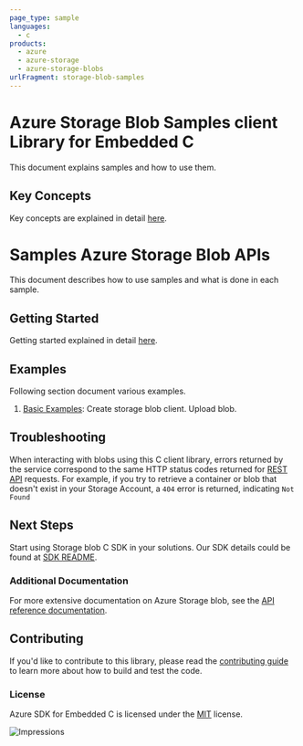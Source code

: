 ```yaml
---
page_type: sample
languages:
  - c
products:
  - azure
  - azure-storage
  - azure-storage-blobs
urlFragment: storage-blob-samples
---
```


# Azure Storage Blob Samples client Library for Embedded C
This document explains samples and how to use them.

## Key Concepts
Key concepts are explained in detail [here][SDK_README_KEY_CONCEPTS].

# Samples Azure Storage Blob APIs
This document describes how to use samples and what is done in each sample.

## Getting Started
Getting started explained in detail [here][SDK_README_GETTING_STARTED].

## Examples
   Following section document various examples.

1. [Basic Examples][samples_basic]: Create storage blob client. Upload blob.

## Troubleshooting
When interacting with blobs using this C client library, errors returned by the service correspond to the same HTTP
status codes returned for [REST API][error_codes] requests. For example, if you try to retrieve a container or blob that
doesn't exist in your Storage Account, a `404` error is returned, indicating `Not Found`

## Next Steps
Start using Storage blob C SDK in your solutions. Our SDK details could be found at [SDK README][BLOB_SDK_README]. 

###  Additional Documentation
For more extensive documentation on Azure Storage blob, see the [API reference documentation][storageblob_rest].

## Contributing

If you'd like to contribute to this library, please read the [contributing guide][azure_sdk_for_c_contributing] to learn more about how to build and test the code.

### License

Azure SDK for Embedded C is licensed under the [MIT][azure_sdk_for_c_license] license.

<!-- LINKS -->
[azure_sdk_for_c_contributing]: https://github.com/Azure/azure-sdk-for-c/blob/master/CONTRIBUTING.md
[azure_sdk_for_c_license]: https://github.com/Azure/azure-sdk-for-c/blob/master/LICENSE
[BLOB_SDK_README]: ../README.md
[SDK_README_CONTRIBUTING]:../README.md#contributing
[SDK_README_GETTING_STARTED]: ../README.md#getting-started
[SDK_README_KEY_CONCEPTS]: ../README.md#key-concepts
[samples_basic]: src/blobs_client_example.c
[storageblob_rest]: https://docs.microsoft.com/en-us/rest/api/storageservices/blob-service-rest-api
[error_codes]: https://docs.microsoft.com/rest/api/storageservices/blob-service-error-codes

![Impressions](https://azure-sdk-impressions.azurewebsites.net/api/impressions/azure-sdk-for-c%2Fsdk%2Fstorage%2Fblobs%2Fsrc%2Fsamples%2FREADME.png)
